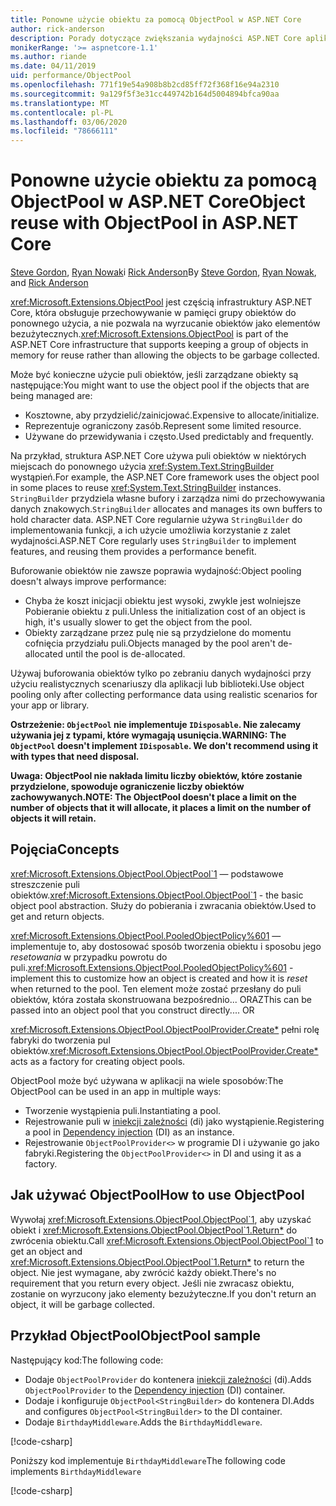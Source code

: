 ```yaml
---
title: Ponowne użycie obiektu za pomocą ObjectPool w ASP.NET Core
author: rick-anderson
description: Porady dotyczące zwiększania wydajności ASP.NET Core aplikacji przy użyciu programu ObjectPool.
monikerRange: '>= aspnetcore-1.1'
ms.author: riande
ms.date: 04/11/2019
uid: performance/ObjectPool
ms.openlocfilehash: 771f19e54a908b8b2cd85ff72f368f16e94a2310
ms.sourcegitcommit: 9a129f5f3e31cc449742b164d5004894bfca90aa
ms.translationtype: MT
ms.contentlocale: pl-PL
ms.lasthandoff: 03/06/2020
ms.locfileid: "78666111"
---
```

# <a name="object-reuse-with-objectpool-in-aspnet-core"></a><span data-ttu-id="e8c6b-103">Ponowne użycie obiektu za pomocą ObjectPool w ASP.NET Core</span><span class="sxs-lookup"><span data-stu-id="e8c6b-103">Object reuse with ObjectPool in ASP.NET Core</span></span>

<span data-ttu-id="e8c6b-104">[Steve Gordon](https://twitter.com/stevejgordon), [Ryan Nowak](https://github.com/rynowak)i [Rick Anderson](https://twitter.com/RickAndMSFT)</span><span class="sxs-lookup"><span data-stu-id="e8c6b-104">By [Steve Gordon](https://twitter.com/stevejgordon), [Ryan Nowak](https://github.com/rynowak), and [Rick Anderson](https://twitter.com/RickAndMSFT)</span></span>

<span data-ttu-id="e8c6b-105"><xref:Microsoft.Extensions.ObjectPool> jest częścią infrastruktury ASP.NET Core, która obsługuje przechowywanie w pamięci grupy obiektów do ponownego użycia, a nie pozwala na wyrzucanie obiektów jako elementów bezużytecznych.</span><span class="sxs-lookup"><span data-stu-id="e8c6b-105"><xref:Microsoft.Extensions.ObjectPool> is part of the ASP.NET Core infrastructure that supports keeping a group of objects in memory for reuse rather than allowing the objects to be garbage collected.</span></span>

<span data-ttu-id="e8c6b-106">Może być konieczne użycie puli obiektów, jeśli zarządzane obiekty są następujące:</span><span class="sxs-lookup"><span data-stu-id="e8c6b-106">You might want to use the object pool if the objects that are being managed are:</span></span>

- <span data-ttu-id="e8c6b-107">Kosztowne, aby przydzielić/zainicjować.</span><span class="sxs-lookup"><span data-stu-id="e8c6b-107">Expensive to allocate/initialize.</span></span>
- <span data-ttu-id="e8c6b-108">Reprezentuje ograniczony zasób.</span><span class="sxs-lookup"><span data-stu-id="e8c6b-108">Represent some limited resource.</span></span>
- <span data-ttu-id="e8c6b-109">Używane do przewidywania i często.</span><span class="sxs-lookup"><span data-stu-id="e8c6b-109">Used predictably and frequently.</span></span>

<span data-ttu-id="e8c6b-110">Na przykład, struktura ASP.NET Core używa puli obiektów w niektórych miejscach do ponownego użycia <xref:System.Text.StringBuilder> wystąpień.</span><span class="sxs-lookup"><span data-stu-id="e8c6b-110">For example, the ASP.NET Core framework uses the object pool in some places to reuse <xref:System.Text.StringBuilder> instances.</span></span> <span data-ttu-id="e8c6b-111">`StringBuilder` przydziela własne bufory i zarządza nimi do przechowywania danych znakowych.</span><span class="sxs-lookup"><span data-stu-id="e8c6b-111">`StringBuilder` allocates and manages its own buffers to hold character data.</span></span> <span data-ttu-id="e8c6b-112">ASP.NET Core regularnie używa `StringBuilder` do implementowania funkcji, a ich użycie umożliwia korzystanie z zalet wydajności.</span><span class="sxs-lookup"><span data-stu-id="e8c6b-112">ASP.NET Core regularly uses `StringBuilder` to implement features, and reusing them provides a performance benefit.</span></span>

<span data-ttu-id="e8c6b-113">Buforowanie obiektów nie zawsze poprawia wydajność:</span><span class="sxs-lookup"><span data-stu-id="e8c6b-113">Object pooling doesn't always improve performance:</span></span>

- <span data-ttu-id="e8c6b-114">Chyba że koszt inicjacji obiektu jest wysoki, zwykle jest wolniejsze Pobieranie obiektu z puli.</span><span class="sxs-lookup"><span data-stu-id="e8c6b-114">Unless the initialization cost of an object is high, it's usually slower to get the object from the pool.</span></span>
- <span data-ttu-id="e8c6b-115">Obiekty zarządzane przez pulę nie są przydzielone do momentu cofnięcia przydziału puli.</span><span class="sxs-lookup"><span data-stu-id="e8c6b-115">Objects managed by the pool aren't de-allocated until the pool is de-allocated.</span></span>

<span data-ttu-id="e8c6b-116">Używaj buforowania obiektów tylko po zebraniu danych wydajności przy użyciu realistycznych scenariuszy dla aplikacji lub biblioteki.</span><span class="sxs-lookup"><span data-stu-id="e8c6b-116">Use object pooling only after collecting performance data using realistic scenarios for your app or library.</span></span>

<span data-ttu-id="e8c6b-117">**Ostrzeżenie: `ObjectPool` nie implementuje `IDisposable`. Nie zalecamy używania jej z typami, które wymagają usunięcia.**</span><span class="sxs-lookup"><span data-stu-id="e8c6b-117">**WARNING: The `ObjectPool` doesn't implement `IDisposable`. We don't recommend using it with types that need disposal.**</span></span>

<span data-ttu-id="e8c6b-118">**Uwaga: ObjectPool nie nakłada limitu liczby obiektów, które zostanie przydzielone, spowoduje ograniczenie liczby obiektów zachowywanych.**</span><span class="sxs-lookup"><span data-stu-id="e8c6b-118">**NOTE: The ObjectPool doesn't place a limit on the number of objects that it will allocate, it places a limit on the number of objects it will retain.**</span></span>

## <a name="concepts"></a><span data-ttu-id="e8c6b-119">Pojęcia</span><span class="sxs-lookup"><span data-stu-id="e8c6b-119">Concepts</span></span>

<span data-ttu-id="e8c6b-120"><xref:Microsoft.Extensions.ObjectPool.ObjectPool`1> — podstawowe streszczenie puli obiektów.</span><span class="sxs-lookup"><span data-stu-id="e8c6b-120"><xref:Microsoft.Extensions.ObjectPool.ObjectPool`1> - the basic object pool abstraction.</span></span> <span data-ttu-id="e8c6b-121">Służy do pobierania i zwracania obiektów.</span><span class="sxs-lookup"><span data-stu-id="e8c6b-121">Used to get and return objects.</span></span>

<span data-ttu-id="e8c6b-122"><xref:Microsoft.Extensions.ObjectPool.PooledObjectPolicy%601> — implementuje to, aby dostosować sposób tworzenia obiektu i sposobu jego *resetowania* w przypadku powrotu do puli.</span><span class="sxs-lookup"><span data-stu-id="e8c6b-122"><xref:Microsoft.Extensions.ObjectPool.PooledObjectPolicy%601> - implement this to customize how an object is created and how it is *reset* when returned to the pool.</span></span> <span data-ttu-id="e8c6b-123">Ten element może zostać przesłany do puli obiektów, która została skonstruowana bezpośrednio... ORAZ</span><span class="sxs-lookup"><span data-stu-id="e8c6b-123">This can be passed into an object pool that you construct directly.... OR</span></span>

<span data-ttu-id="e8c6b-124"><xref:Microsoft.Extensions.ObjectPool.ObjectPoolProvider.Create*> pełni rolę fabryki do tworzenia pul obiektów.</span><span class="sxs-lookup"><span data-stu-id="e8c6b-124"><xref:Microsoft.Extensions.ObjectPool.ObjectPoolProvider.Create*> acts as a factory for creating object pools.</span></span>
<!-- REview, there is no ObjectPoolProvider<T> -->

<span data-ttu-id="e8c6b-125">ObjectPool może być używana w aplikacji na wiele sposobów:</span><span class="sxs-lookup"><span data-stu-id="e8c6b-125">The ObjectPool can be used in an app in multiple ways:</span></span>

* <span data-ttu-id="e8c6b-126">Tworzenie wystąpienia puli.</span><span class="sxs-lookup"><span data-stu-id="e8c6b-126">Instantiating a pool.</span></span>
* <span data-ttu-id="e8c6b-127">Rejestrowanie puli w [iniekcji zależności](xref:fundamentals/dependency-injection) (di) jako wystąpienie.</span><span class="sxs-lookup"><span data-stu-id="e8c6b-127">Registering a pool in [Dependency injection](xref:fundamentals/dependency-injection) (DI) as an instance.</span></span>
* <span data-ttu-id="e8c6b-128">Rejestrowanie `ObjectPoolProvider<>` w programie DI i używanie go jako fabryki.</span><span class="sxs-lookup"><span data-stu-id="e8c6b-128">Registering the `ObjectPoolProvider<>` in DI and using it as a factory.</span></span>

## <a name="how-to-use-objectpool"></a><span data-ttu-id="e8c6b-129">Jak używać ObjectPool</span><span class="sxs-lookup"><span data-stu-id="e8c6b-129">How to use ObjectPool</span></span>

<span data-ttu-id="e8c6b-130">Wywołaj <xref:Microsoft.Extensions.ObjectPool.ObjectPool`1>, aby uzyskać obiekt i <xref:Microsoft.Extensions.ObjectPool.ObjectPool`1.Return*> do zwrócenia obiektu.</span><span class="sxs-lookup"><span data-stu-id="e8c6b-130">Call <xref:Microsoft.Extensions.ObjectPool.ObjectPool`1> to get an object and <xref:Microsoft.Extensions.ObjectPool.ObjectPool`1.Return*> to return the object.</span></span>  <span data-ttu-id="e8c6b-131">Nie jest wymagane, aby zwrócić każdy obiekt.</span><span class="sxs-lookup"><span data-stu-id="e8c6b-131">There's no requirement that you return every object.</span></span> <span data-ttu-id="e8c6b-132">Jeśli nie zwracasz obiektu, zostanie on wyrzucony jako elementy bezużyteczne.</span><span class="sxs-lookup"><span data-stu-id="e8c6b-132">If you don't return an object, it will be garbage collected.</span></span>

## <a name="objectpool-sample"></a><span data-ttu-id="e8c6b-133">Przykład ObjectPool</span><span class="sxs-lookup"><span data-stu-id="e8c6b-133">ObjectPool sample</span></span>

<span data-ttu-id="e8c6b-134">Następujący kod:</span><span class="sxs-lookup"><span data-stu-id="e8c6b-134">The following code:</span></span>

* <span data-ttu-id="e8c6b-135">Dodaje `ObjectPoolProvider` do kontenera [iniekcji zależności](xref:fundamentals/dependency-injection) (di).</span><span class="sxs-lookup"><span data-stu-id="e8c6b-135">Adds `ObjectPoolProvider` to the [Dependency injection](xref:fundamentals/dependency-injection) (DI) container.</span></span>
* <span data-ttu-id="e8c6b-136">Dodaje i konfiguruje `ObjectPool<StringBuilder>` do kontenera DI.</span><span class="sxs-lookup"><span data-stu-id="e8c6b-136">Adds and configures `ObjectPool<StringBuilder>` to the DI container.</span></span>
* <span data-ttu-id="e8c6b-137">Dodaje `BirthdayMiddleware`.</span><span class="sxs-lookup"><span data-stu-id="e8c6b-137">Adds the `BirthdayMiddleware`.</span></span>

[!code-csharp[](ObjectPool/ObjectPoolSample/Startup.cs?name=snippet)]

<span data-ttu-id="e8c6b-138">Poniższy kod implementuje `BirthdayMiddleware`</span><span class="sxs-lookup"><span data-stu-id="e8c6b-138">The following code implements `BirthdayMiddleware`</span></span>

[!code-csharp[](ObjectPool/ObjectPoolSample/BirthdayMiddleware.cs?name=snippet)]
